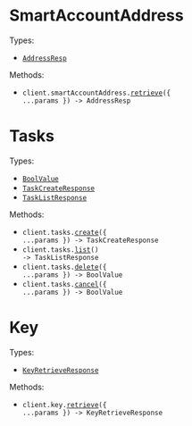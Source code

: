 # SmartAccountAddress

Types:

- <code><a href="./src/resources/smart-account-address.ts">AddressResp</a></code>

Methods:

- <code title="post /GetSmartAccountAddress">client.smartAccountAddress.<a href="./src/resources/smart-account-address.ts">retrieve</a>({ ...params }) -> AddressResp</code>

# Tasks

Types:

- <code><a href="./src/resources/tasks.ts">BoolValue</a></code>
- <code><a href="./src/resources/tasks.ts">TaskCreateResponse</a></code>
- <code><a href="./src/resources/tasks.ts">TaskListResponse</a></code>

Methods:

- <code title="post /CreateTask">client.tasks.<a href="./src/resources/tasks.ts">create</a>({ ...params }) -> TaskCreateResponse</code>
- <code title="get /ListTasks">client.tasks.<a href="./src/resources/tasks.ts">list</a>() -> TaskListResponse</code>
- <code title="post /DeleteTask">client.tasks.<a href="./src/resources/tasks.ts">delete</a>({ ...params }) -> BoolValue</code>
- <code title="post /CancelTask">client.tasks.<a href="./src/resources/tasks.ts">cancel</a>({ ...params }) -> BoolValue</code>

# Key

Types:

- <code><a href="./src/resources/key.ts">KeyRetrieveResponse</a></code>

Methods:

- <code title="post /GetKey">client.key.<a href="./src/resources/key.ts">retrieve</a>({ ...params }) -> KeyRetrieveResponse</code>
